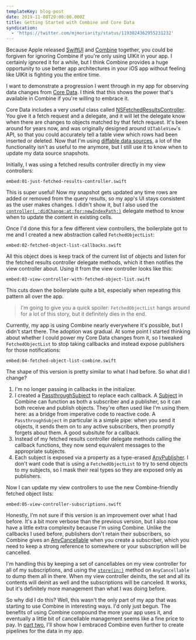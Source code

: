 ```yaml
---
templateKey: blog-post
date: 2019-11-08T20:00:00.000Z
title: Getting Started with Combine and Core Data
syndication:
  - 'https://twitter.com/mjmoriarity/status/1193024362955231232'
---
```


Because Apple released [SwiftUI][] and [Combine][] together, you could be forgiven for ignoring Combine if you're only using UIKit in your app.
I certainly ignored it for a while, but I think Combine provides a huge opportunity to use better app architectures in your iOS app without feeling like UIKit is fighting you the entire time.

I want to demonstrate a progression I went through in my app for observing data changes from [Core Data][].
I think that this shows the power that's available in Combine if you're willing to embrace it.

[swiftui]: https://developer.apple.com/documentation/swiftui
[combine]: https://developer.apple.com/documentation/combine
[core data]: https://developer.apple.com/documentation/coredata

<!--more-->

Core Data includes a very useful class called [NSFetchedResultsController][].
You give it a fetch request and a delegate, and it will let the delegate know when there are changes to objects matched by that fetch request.
It's been around for years now, and was originally designed around `UITableView`'s API, so that you could accurately tell a table view which rows had been inserted or deleted.
Now that I'm using [diffable data sources][diffable-data-source], a lot of the functionality isn't as useful to me anymore, but I still use it to know when to update my data source snapshots.

[nsfetchedresultscontroller]: https://developer.apple.com/documentation/coredata/nsfetchedresultscontroller
[diffable-data-source]: https://developer.apple.com/documentation/uikit/uitableviewdiffabledatasource

Initially, I was using a fetched results controller directly in my view controllers:

`embed:01-just-fetched-results-controller.swift`

This is super useful!
Now my snapshot gets updated any time rows are added or removed from the query results, so my app's UI stays consistent as the user makes changes.
I didn't show it, but I also used the [`controller(_:didChange:at:for:newIndexPath:)`][controller-did-change] delegate method to know when to update the content in existing cells.

[controller-did-change]: https://developer.apple.com/documentation/coredata/nsfetchedresultscontrollerdelegate/1622296-controller

Once I'd done this for a few different view controllers, the boilerplate got to me and I created a new abstraction called `FetchedObjectList`:

`embed:02-fetched-object-list-callbacks.swift`

All this object does is keep track of the current list of objects and listen for the fetched results controller delegate methods, which it then notifies the view controller about.
Using it from the view controller looks like this:

`embed:03-view-controller-with-fetched-object-list.swift`

This cuts down the boilerplate quite a bit, especially when repeating this pattern all over the app.

> I'm going to give you a quick spoiler: `FetchedObjectList` hangs around for a lot of this story, but it definitely dies in the end.

Currently, my app is using Combine nearly everywhere it's possible, but I didn't start there.
The adoption was gradual.
At some point I started thinking about whether I could power my Core Data changes from it, so I tweaked `FetchedObjectList` to stop taking callbacks and instead expose publishers for those notifications:

`embed:04-fetched-object-list-combine.swift`

The shape of this version is pretty similar to what I had before.
So what did I change?

1. I'm no longer passing in callbacks in the initializer.
2. I created a [PassthroughSubject][] to replace each callback. A [Subject][] in Combine can function as both a subscriber and a publisher, so it can both receive and publish objects. They're often used like I'm using them here: as a bridge from imperative code to reactive code. A `PassthroughSubject` in particular is a simple pipe: when you send it objects, it sends them on to any active subscribers, then promptly forgets about them. A good subsitute for a callback.
3. Instead of my fetched results controller delegate methods calling the callback functions, they now send equivalent messages to the appropriate subjects.
4. Each subject is exposed via a property as a type-erased [AnyPublisher][]. I don't want code that is using a `FetchedObjectList` to try to send objects to my subjects, so I mask their real types so they are exposed only as publishers.

[passthroughsubject]: https://developer.apple.com/documentation/combine/passthroughsubject
[subject]: https://developer.apple.com/documentation/combine/subject
[anypublisher]: https://developer.apple.com/documentation/combine/anypublisher

Now I can update my view controllers to use the new Combine-friendly fetched object lists:

`embed:05-view-controller-subscriptions.swift`

Honestly, I'm not sure if this version is an improvement over what I had before.
It's a bit more verbose than the previous version, but I also now have a little extra complexity because I'm using Combine.
Unlike the callbacks I used before, publishers don't retain their subscribers, so Combine gives an [AnyCancellable][] when you create a subscriber, which you need to keep a strong reference to somewhere or your subscription will be cancelled.

I'm handling this by keeping a set of cancellables on my view controller for all of my subscriptions, and using the [`store(in:)`][store-in] method on `AnyCancellable` to dump them all in there.
When my view controller deinits, the set and all its contents will deinit as well and the subscriptions will be canceled.
It works, but it's definitely more management than what I was doing before.

So why did I do this?
Well, this wasn't the only part of my app that was starting to use Combine in interesting ways.
I'd only just begun.
The benefits of using Combine compound the more your app uses it, and eventually a little bit of cancellable management seems like a fine price to pay.
In [part two](/observing-core-data-changes-with-combine/creating-pipelines/), I'll show how I embraced Combine even further to create pipelines for the data in my app.

[anycancellable]: https://developer.apple.com/documentation/combine/anycancellable
[store-in]: https://developer.apple.com/documentation/combine/anycancellable/3333294-store
